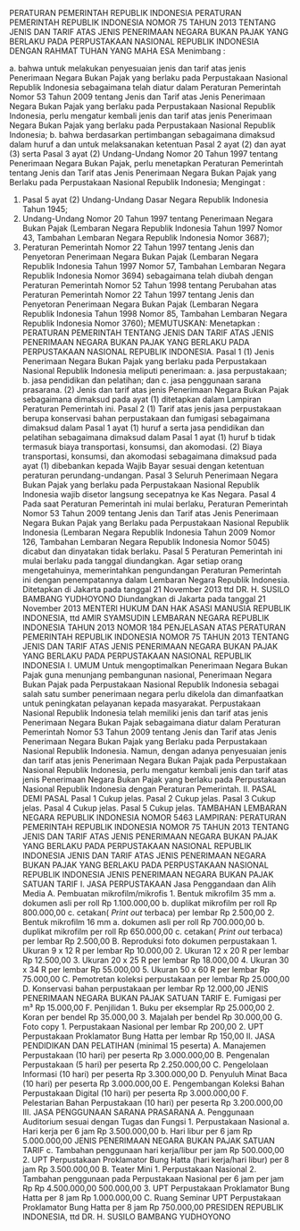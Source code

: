  PERATURAN PEMERINTAH REPUBLIK INDONESIA PERATURAN PEMERINTAH REPUBLIK INDONESIA NOMOR 75 TAHUN 2013 TENTANG JENIS DAN TARIF ATAS JENIS PENERIMAAN NEGARA BUKAN PAJAK YANG BERLAKU PADA PERPUSTAKAAN NASIONAL REPUBLIK INDONESIA
DENGAN RAHMAT TUHAN YANG MAHA ESA
Menimbang :

a. bahwa untuk melakukan penyesuaian jenis dan tarif atas jenis Penerimaan Negara Bukan Pajak yang berlaku pada Perpustakaan Nasional Republik Indonesia sebagaimana telah diatur dalam Peraturan Pemerintah Nomor 53 Tahun 2009 tentang Jenis dan Tarif atas Jenis Penerimaan Negara Bukan Pajak yang berlaku pada Perpustakaan Nasional Republik Indonesia, perlu mengatur kembali jenis dan tarif atas jenis Penerimaan Negara Bukan Pajak yang berlaku pada Perpustakaan Nasional Republik Indonesia;
b. bahwa berdasarkan pertimbangan sebagaimana dimaksud dalam huruf a dan untuk melaksanakan ketentuan Pasal 2 ayat (2) dan ayat (3) serta Pasal 3 ayat (2) Undang-Undang Nomor 20 Tahun 1997 tentang Penerimaan Negara Bukan Pajak, perlu menetapkan Peraturan Pemerintah tentang Jenis dan Tarif atas Jenis Penerimaan Negara Bukan Pajak yang Berlaku pada Perpustakaan Nasional Republik Indonesia;
Mengingat :

1. Pasal 5 ayat (2) Undang-Undang Dasar Negara Republik Indonesia Tahun 1945;
2. Undang-Undang Nomor 20 Tahun 1997 tentang Penerimaan Negara Bukan Pajak (Lembaran Negara Republik Indonesia Tahun 1997 Nomor 43, Tambahan Lembaran Negara Republik Indonesia Nomor 3687);
3. Peraturan Pemerintah Nomor 22 Tahun 1997 tentang Jenis dan Penyetoran Penerimaan Negara Bukan Pajak (Lembaran Negara Republik Indonesia Tahun 1997 Nomor 57, Tambahan Lembaran Negara Republik Indonesia Nomor 3694) sebagaimana telah diubah dengan Peraturan Pemerintah Nomor 52 Tahun 1998 tentang Perubahan atas Peraturan Pemerintah Nomor 22 Tahun 1997 tentang Jenis dan Penyetoran Penerimaan Negara Bukan Pajak (Lembaran Negara Republik Indonesia Tahun 1998 Nomor 85, Tambahan Lembaran Negara Republik Indonesia Nomor 3760);
MEMUTUSKAN:
 Menetapkan : PERATURAN PEMERINTAH TENTANG JENIS DAN TARIF ATAS JENIS PENERIMAAN NEGARA BUKAN PAJAK YANG BERLAKU PADA PERPUSTAKAAN NASIONAL REPUBLIK INDONESIA.
Pasal 1
(1) Jenis Penerimaan Negara Bukan Pajak yang berlaku pada Perpustakaan Nasional Republik Indonesia meliputi penerimaan:
a. jasa perpustakaan;
b. jasa pendidikan dan pelatihan; dan
c. jasa penggunaan sarana prasarana.
(2) Jenis dan tarif atas jenis Penerimaan Negara Bukan Pajak sebagaimana dimaksud pada ayat (1) ditetapkan dalam Lampiran Peraturan Pemerintah ini.
Pasal 2
(1) Tarif atas jenis jasa perpustakaan berupa konservasi bahan perpustakaan dan fumigasi sebagaimana dimaksud dalam Pasal 1 ayat (1) huruf a serta jasa pendidikan dan pelatihan sebagaimana dimaksud dalam Pasal 1 ayat (1) huruf b tidak termasuk biaya transportasi, konsumsi, dan akomodasi.
(2) Biaya transportasi, konsumsi, dan akomodasi sebagaimana dimaksud pada ayat (1) dibebankan kepada Wajib Bayar sesuai dengan ketentuan peraturan perundang-undangan.
Pasal 3
Seluruh Penerimaan Negara Bukan Pajak yang berlaku pada Perpustakaan Nasional Republik Indonesia wajib disetor langsung secepatnya ke Kas Negara.
Pasal 4
Pada saat Peraturan Pemerintah ini mulai berlaku, Peraturan Pemerintah Nomor 53 Tahun 2009 tentang Jenis dan Tarif atas Jenis Penerimaan Negara Bukan Pajak yang Berlaku pada Perpustakaan Nasional Republik Indonesia (Lembaran Negara Republik Indonesia Tahun 2009 Nomor 126, Tambahan Lembaran Negara Republik Indonesia Nomor 5045) dicabut dan dinyatakan tidak berlaku.
Pasal 5
Peraturan Pemerintah ini mulai berlaku pada tanggal diundangkan.
Agar setiap orang mengetahuinya, memerintahkan pengundangan Peraturan Pemerintah ini dengan penempatannya dalam Lembaran Negara Republik Indonesia. Ditetapkan di Jakarta pada tanggal 21 November 2013 ttd DR. H. SUSILO BAMBANG YUDHOYONO Diundangkan di Jakarta pada tanggal 21 November 2013 MENTERI HUKUM DAN HAK ASASI MANUSIA REPUBLIK INDONESIA, ttd AMIR SYAMSUDIN LEMBARAN NEGARA REPUBLIK INDONESIA TAHUN 2013 NOMOR 184 PENJELASAN ATAS PERATURAN PEMERINTAH REPUBLIK INDONESIA NOMOR 75 TAHUN 2013 TENTANG JENIS DAN TARIF ATAS JENIS PENERIMAAN NEGARA BUKAN PAJAK YANG BERLAKU PADA PERPUSTAKAAN NASIONAL REPUBLIK INDONESIA I. UMUM Untuk mengoptimalkan Penerimaan Negara Bukan Pajak guna menunjang pembangunan nasional, Penerimaan Negara Bukan Pajak pada Perpustakaan Nasional Republik Indonesia sebagai salah satu sumber penerimaan negara perlu dikelola dan dimanfaatkan untuk peningkatan pelayanan kepada masyarakat. Perpustakaan Nasional Republik Indonesia telah memiliki jenis dan tarif atas jenis Penerimaan Negara Bukan Pajak sebagaimana diatur dalam Peraturan Pemerintah Nomor 53 Tahun 2009 tentang Jenis dan Tarif atas Jenis Penerimaan Negara Bukan Pajak yang Berlaku pada Perpustakaan Nasional Republik Indonesia. Namun, dengan adanya penyesuaian jenis dan tarif atas jenis Penerimaan Negara Bukan Pajak pada Perpustakaan Nasional Republik Indonesia, perlu mengatur kembali jenis dan tarif atas jenis Penerimaan Negara Bukan Pajak yang berlaku pada Perpustakaan Nasional Republik Indonesia dengan Peraturan Pemerintah. II. PASAL DEMI PASAL
Pasal 1
Cukup jelas.
Pasal 2
Cukup jelas.
Pasal 3
Cukup jelas.
Pasal 4
Cukup jelas.
Pasal 5
Cukup jelas. TAMBAHAN LEMBARAN NEGARA REPUBLIK INDONESIA NOMOR 5463 LAMPIRAN: PERATURAN PEMERINTAH REPUBLIK INDONESIA NOMOR 75 TAHUN 2013 TENTANG JENIS DAN TARIF ATAS JENIS PENERIMAAN NEGARA BUKAN PAJAK YANG BERLAKU PADA PERPUSTAKAAN NASIONAL REPUBLIK INDONESIA JENIS DAN TARIF ATAS JENIS PENERIMAAN NEGARA BUKAN PAJAK YANG BERLAKU PADA PERPUSTAKAAN NASIONAL REPUBLIK INDONESIA JENIS PENERIMAAN NEGARA BUKAN PAJAK SATUAN TARIF I. JASA PERPUSTAKAAN Jasa Penggandaan dan Alih Media A. Pembuatan mikrofilm/mikrofis 1. Bentuk mikrofilm 35 mm a. dokumen asli per roll Rp 1.100.000,00 b. duplikat mikrofilm per roll Rp 800.000,00 c. cetakan( _Print out_ terbaca) per lembar Rp 2.500,00 2. Bentuk mikrofilm 16 mm a. dokumen asli per roll Rp 700.000,00 b. duplikat mikrofilm per roll Rp 650.000,00 c. cetakan( _Print out_ terbaca) per lembar Rp 2.500,00 B. Reproduksi foto dokumen perpustakaan 1. Ukuran 9 x 12 R per lembar Rp 10.000,00 2. Ukuran 12 x 20 R per lembar Rp 12.500,00 3. Ukuran 20 x 25 R per lembar Rp 18.000,00 4. Ukuran 30 x 34 R per lembar Rp 55.000,00 5. Ukuran 50 x 60 R per lembar Rp 75.000,00 C. Pemotretan koleksi perpustakaan per lembar Rp 25.000,00 D. Konservasi bahan perpustakaan per lembar Rp 12.000,00 JENIS PENERIMAAN NEGARA BUKAN PAJAK SATUAN TARIF E. Fumigasi per m³ Rp 15.000,00 F. Penjilidan 1. Buku per eksemplar Rp 25.000,00 2. Koran per bendel Rp 35.000,00 3. Majalah per bendel Rp 30.000,00 G. Foto copy 1. Perpustakaan Nasional per lembar Rp 200,00 2. UPT Perpustakaan Proklamator Bung Hatta per lembar Rp 150,00 II. JASA PENDIDIKAN DAN PELATIHAN (minimal 15 peserta) A. Manajemen Perpustakaan (10 hari) per peserta Rp 3.000.000,00 B. Pengenalan Perpustakaan (5 hari) per peserta Rp 2.250.000,00 C. Pengelolaan Informasi (10 hari) per peserta Rp 3.300.000,00 D. Penyuluh Minat Baca (10 hari) per peserta Rp 3.000.000,00 E. Pengembangan Koleksi Bahan Perpustakaan Digital (10 hari) per peserta Rp 3.000.000,00 F. Pelestarian Bahan Perpustakaan (10 hari) per peserta Rp 3.200.000,00 III. JASA PENGGUNAAN SARANA PRASARANA A. Penggunaan Auditorium sesuai dengan Tugas dan Fungsi 1. Perpustakaan Nasional a. Hari kerja per 6 jam Rp 3.500.000,00 b. Hari libur per 6 jam Rp 5.000.000,00 JENIS PENERIMAAN NEGARA BUKAN PAJAK SATUAN TARIF c. Tambahan penggunaan hari kerja/libur per jam Rp 500.000,00 2. UPT Perpustakaan Proklamator Bung Hatta (hari kerja/hari libur) per 8 jam Rp 3.500.000,00 B. Teater Mini 1. Perpustakaan Nasional 2. Tambahan penggunaan pada Perpustakaan Nasional per 6 jam per jam Rp Rp 4.500.000,00 500.000,00 3. UPT Perpustakaan Proklamator Bung Hatta per 8 jam Rp 1.000.000,00 C. Ruang Seminar UPT Perpustakaan Proklamator Bung Hatta per 8 jam Rp 750.000,00 PRESIDEN REPUBLIK INDONESIA, ttd DR. H. SUSILO BAMBANG YUDHOYONO